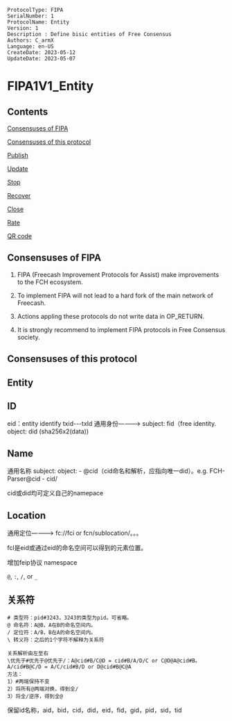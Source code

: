 ```
ProtocolType: FIPA
SerialNumber: 1
ProtocolName: Entity
Version: 1
Description : Define bisic entities of Free Consensus 
Authors: C_armX
Language: en-US
CreateDate: 2023-05-12
UpdateDate: 2023-05-07
```

# FIPA1V1_Entity

## Contents

[Consensuses of FIPA](#consensuses-of-fipa)

[Consensuses of this protocol](#consensuses-of-this-protocol)

[Publish](#publish)

[Update](#update)

[Stop](#stop)

[Recover](#recover)

[Close](#close)

[Rate](#rate)

[QR code](#qr-code)

## Consensuses of FIPA

1. FIPA (Freecash Improvement Protocols for Assist) make improvements to the FCH ecosystem. 

2. To implement FIPA will not lead to a hard fork of the main network of Freecash. 

3. Actions appling these protocols do not write data in OP_RETURN.

4. It is strongly recommend to implement FIPA protocols in Free Consensus society.

## Consensuses of this protocol

## Entity

## ID

eid：entity identify
txid---txId
通用身份————> subject: fid（free identity. object: did (sha256x2(data))

## Name

通用名称
	subject:<cid>
	object: 
		- <object name>@cid（cid命名和解析，应指向唯一did）。e.g. FCH-Parser@cid
		- cid/<object name>

cid或did均可定义自己的namepace

## Location

通用定位————> fc://fci or fcn/sublocation/。。。

fcl是eid或通过eid的命名空间可以得到的元素位置。

增加feip协议 namespace

`@`, `:`, `/`, or `_`


## 关系符
	# 类型符：pid#3243，3243的类型为pid。可省略。
	@ 命名符：A@B，A在B的命名空间内。
	/ 定位符：A/B，B在A的命名空间内。
	\ 转义符：之后的1个字符不解释为关系符
	
	关系解析由左至右
	\优先于#优先于@优先于/：A@cid#B/C@D = cid#B/A/D/C or C@D@A@cid#B。 A/cid#B@C/D = A/C/cid#B/D or D@cid#B@C@A
	方法：
	1）#两端保持不变
	2）将所有@两端对换，得到全/
	3）将全/逆序，得到全@

保留id名称，aid，bid，cid，did，eid，fid，gid，pid，sid，tid